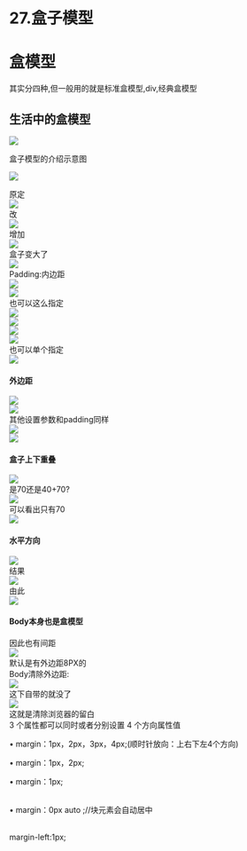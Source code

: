 # 27.盒子模型

<a name="335b97c0"></a>
# 盒模型
其实分四种,但一般用的就是标准盒模型,div,经典盒模型
<a name="327cefc2"></a>
## 生活中的盒模型


![](https://cdn.nlark.com/yuque/0/2019/png/349894/1561980267297-3c08ec80-e790-45ef-923a-03c0e56074f8.png#align=left&display=inline&height=391&originHeight=354&originWidth=817&status=done&width=902)

盒子模型的介绍示意图

![](https://cdn.nlark.com/yuque/0/2019/png/349894/1561980267393-2dc90995-67a3-4b5d-b1d8-ac40981ce4ff.png#align=left&display=inline&height=416&originHeight=277&originWidth=265&status=done&width=398)

原定<br />![](https://cdn.nlark.com/yuque/0/2019/png/349894/1561980267448-4e1597eb-9713-44cd-940d-a19725d4b16f.png#align=left&display=inline&height=310&originHeight=232&originWidth=415&status=done&width=554)<br />改<br />![](https://cdn.nlark.com/yuque/0/2019/png/349894/1561980267526-0250b4fc-e2a4-46c0-b137-5ade4b7fda6d.png#align=left&display=inline&height=360&originHeight=283&originWidth=435&status=done&width=554)<br />增加<br />![](https://cdn.nlark.com/yuque/0/2019/png/349894/1561980267580-4d14ac6c-586a-46f0-aa67-0d5da4e9ca40.png#align=left&display=inline&height=443&originHeight=365&originWidth=433&status=done&width=525)<br />盒子变大了<br />![](https://cdn.nlark.com/yuque/0/2019/png/349894/1561980267648-0594a040-2f1c-45d3-9a94-13d51134f3cc.png#align=left&display=inline&height=460&originHeight=391&originWidth=473&status=done&width=557)<br />Padding:内边距<br />![](https://cdn.nlark.com/yuque/0/2019/png/349894/1561980267730-199716a2-2808-4565-b1ac-fe11e059b5f4.png#align=left&display=inline&height=54&originHeight=36&originWidth=497&status=done&width=746)<br />![](https://cdn.nlark.com/yuque/0/2019/png/349894/1561980267788-ed0c7795-9c19-45a0-9d8b-c27763cee260.png#align=left&display=inline&height=350&originHeight=598&originWidth=1542&status=done&width=902)<br />也可以这么指定<br />![](https://cdn.nlark.com/yuque/0/2019/png/349894/1561980267861-f470d54a-f675-40fb-9e91-5a3729878692.png#align=left&display=inline&height=45&originHeight=30&originWidth=302&status=done&width=453)<br />![](https://cdn.nlark.com/yuque/0/2019/png/349894/1561980267943-685bfe75-ecd5-44d7-b693-1593d5c01681.png#align=left&display=inline&height=319&originHeight=543&originWidth=1537&status=done&width=902)<br />![](https://cdn.nlark.com/yuque/0/2019/png/349894/1561980268035-a2246b36-5733-4b21-8d2e-443a23a71133.png#align=left&display=inline&height=137&originHeight=91&originWidth=440&status=done&width=660)<br />![](https://cdn.nlark.com/yuque/0/2019/png/349894/1561980268098-f5540403-97f6-459a-802f-5860b80bde83.png#align=left&display=inline&height=116&originHeight=77&originWidth=495&status=done&width=743)<br />也可以单个指定<br />![](https://cdn.nlark.com/yuque/0/2019/png/349894/1561980268168-def008ad-55dc-4f04-96a1-a073024ad387.png#align=left&display=inline&height=59&originHeight=39&originWidth=328&status=done&width=492)
<a name="4e7f7626"></a>
#### 外边距
![](https://cdn.nlark.com/yuque/0/2019/png/349894/1561980268223-92afed9c-7495-4e93-a4d7-b1ef53fd2894.png#align=left&display=inline&height=56&originHeight=37&originWidth=227&status=done&width=341)<br />![](https://cdn.nlark.com/yuque/0/2019/png/349894/1561980268285-a3a77036-ac75-4fa6-904b-420c66c33693.png#align=left&display=inline&height=362&originHeight=617&originWidth=1536&status=done&width=902)<br />其他设置参数和padding同样<br />![](https://cdn.nlark.com/yuque/0/2019/png/349894/1561980268359-e38227fa-64b3-4167-8292-39dc71304e4e.png#align=left&display=inline&height=126&originHeight=84&originWidth=260&status=done&width=390)<br />![](https://cdn.nlark.com/yuque/0/2019/png/349894/1561980268417-65a89a00-9eb5-41a3-a11b-44c18d7f2d1a.png#align=left&display=inline&height=63&originHeight=42&originWidth=387&status=done&width=581)

<a name="e08e917c"></a>
#### 盒子上下重叠
![](https://cdn.nlark.com/yuque/0/2019/png/349894/1561980268491-eb827a8d-9d7c-4824-8291-19e107540cf9.png#align=left&display=inline&height=605&originHeight=403&originWidth=544&status=done&width=816)<br />是70还是40+70?<br />![](https://cdn.nlark.com/yuque/0/2019/png/349894/1561980268586-14f806b9-47c1-4995-990e-2e3305ed6cc4.png#align=left&display=inline&height=238&originHeight=555&originWidth=1542&status=done&width=660)<br />可以看出只有70<br />![](https://cdn.nlark.com/yuque/0/2019/png/349894/1561980268652-31e37c72-9e6c-4c05-967c-466c5c63660c.png#align=left&display=inline&height=63&originHeight=42&originWidth=448&status=done&width=672)
<a name="ed33c46d"></a>
#### 水平方向
![](https://cdn.nlark.com/yuque/0/2019/png/349894/1561980268702-80ebe82e-ec0e-4f7c-aa0f-4bf949eec6d7.png#align=left&display=inline&height=708&originHeight=472&originWidth=510&status=done&width=765)<br />结果<br />![](https://cdn.nlark.com/yuque/0/2019/png/349894/1561980268764-ec39fad5-1093-4e2c-a303-ef3862234567.png#align=left&display=inline&height=348&originHeight=593&originWidth=1539&status=done&width=902)<br />由此<br />![](https://cdn.nlark.com/yuque/0/2019/png/349894/1561980268837-3dd12d21-8ed2-4189-a1bc-db4a1ecf7d9a.png#align=left&display=inline&height=50&originHeight=33&originWidth=357&status=done&width=536)
<a name="e656c878"></a>
#### Body本身也是盒模型
因此也有间距<br />![](https://cdn.nlark.com/yuque/0/2019/png/349894/1561980268908-04e45c43-4a7d-49b9-add7-fb056bad1580.png#align=left&display=inline&height=229&originHeight=403&originWidth=1586&status=done&width=902)<br />默认是有外边距8PX的<br />Body清除外边距:<br />![](https://cdn.nlark.com/yuque/0/2019/png/349894/1561980268983-0af719e8-a0fb-4383-8dec-0d2e999316ad.png#align=left&display=inline&height=289&originHeight=269&originWidth=716&status=done&width=768)<br />这下自带的就没了<br />![](https://cdn.nlark.com/yuque/0/2019/png/349894/1561980269051-e3f9ef58-3499-429f-be04-fca76068c284.png#align=left&display=inline&height=194&originHeight=472&originWidth=1557&status=done&width=639)<br />这就是清除浏览器的留白<br />3 个属性都可以同时或者分别设置 4 个方向属性值


•	margin：1px，2px，3px，4px;(顺时针放向：上右下左4个方向)

•	margin：1px，2px;

•	margin：1px;<br /> 


•	margin：0px	auto ;//块元素会自动居中<br /> 

margin-left:1px;

